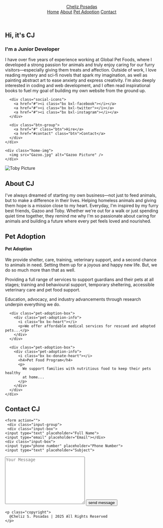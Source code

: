 <!DOCTYPE html>
<html lang="en">
<head>
  <meta charset="UTF-8" />
  <meta name="viewport" content="width=device-width, initial-scale=1" />
  <title>Cheliz Portfolio Website</title>
  <link rel="stylesheet" href="gazoo.css" />
  <link href="https://unpkg.com/boxicons@2.1.4/css/boxicons.min.css" rel="stylesheet" />
</head>
<body>

  <header class="header">
    <a href="#home" class="logo">Cheliz <span>Posadas</span></a>
    <nav class="navbar">
      <a href="#home">Home</a>
      <a href="#about">About</a>
      <a href="#pet-adoption">Pet Adoption</a>
      <a href="#contact">Contact</a>
    </nav>
  </header>

  <section class="home" id="home">
    <div class="home-content">
      <h1>Hi, it's <span>CJ</span></h1>
      <h3>I'm a <span>Junior Developer</span></h3>
      <p>
        I have over five years of experience working at Global Pet Foods,
        where I developed a strong passion for animals and truly enjoy caring
        for our furry visitors—especially giving them treats and affection.
        Outside of work, I love reading mystery and sci-fi novels that spark
        my imagination, as well as painting abstract art to ease anxiety and
        express creativity. I'm also deeply interested in coding and web
        development, and I often read inspirational books to fuel my goal of
        building my own website from the ground up.
      </p>

      <div class="social-icons">
        <a href="#"><i class="bx bxl-facebook"></i></a>
        <a href="#"><i class="bx bxl-twitter"></i></a>
        <a href="#"><i class="bx bxl-instagram"></i></a>
      </div>

      <div class="btn-group">
        <a href="#" class="btn">Hire</a>
        <a href="#contact" class="btn">Contact</a>
      </div>
    </div>

    <div class="home-img">
      <img src="Gazoo.jpg" alt="Gazoo Picture" />
    </div>
  </section>

  <section class="about" id="about">
    <div class="about-container">
      <div class="about-img">
        <img src="toby.jpg" alt="Toby Picture" />
      </div>
      <div class="about-content">
        <h2>About <span>CJ</span></h2>
        <p>
          I've always dreamed of starting my own business—not just to feed
          animals, but to make a difference in their lives. Helping homeless
          animals and giving them hope is a mission close to my heart.
          Everyday, I'm inspired by my furry best friends, Gazoo and Toby.
          Whether we're out for a walk or just spending quiet time together,
          they remind me why I'm so passionate about caring for animals and
          building a future where every pet feels loved and nourished.
        </p>
      </div>
    </div>
  </section>

  <section class="pet-adoption" id="pet-adoption">
    <h2 class="heading">Pet Adoption</h2>
    <div class="pet-adoption-container">
      <div class="pet-adoption-box">
        <div class="pet-adoption-info">
          <h4>Pet Adoption</h4>
          <p>
            We provide shelter, care, training, veterinary support, and a
            second chance to animals in need. Setting them up for a joyous and
            happy new life. But, we do so much more than that as well.
          </p>
          <p>
            Providing a full range of services to support guardians and their
            pets at all stages; training and behavioural support, temporary
            sheltering, accessible veterinary care and pet food support.
          </p>
          <p>
            Education, advocacy, and industry advancements through research
            underpin everything we do.
          </p>
        </div>
      </div>

      <div class="pet-adoption-box">
        <div class="pet-adoption-info">
          <i class="bx bx-heart"></i>
          <p>We offer affordable medical services for rescued and adopted pets...</p>
        </div>
      </div>

      <div class="pet-adoption-box">
        <div class="pet-adoption-info">
          <i class="bx bx-donate-heart"></i>
          <h4>Pet Food Program</h4>
          <p>
            We support families with nutritious food to keep their pets healthy
            at home...
          </p>
        </div>
      </div>
    </div>
  </section>

  
  <section class="contact" id="contact">
    <h2 class="heading">Contact <span>CJ</span></h2>
    
    <form action="">
     <div class="input-group">
     <div class="input-box">
    <input type="text" placeholder="Full Name">
    <input type="email" placeholder="Email"></div>
    <div class="input-box">
    <input type="phone number" placeholder="Phone Number">
    <input type="text" placeholder="Subject">
</div>
  
<div class="input-group 2">
    <textarea name="" id=""cols="30" rows="10"
    placeholder="Your Message"></textarea>
    <input type="submit" value="send message"
    class="btn">
</div>
  
  
</form>
 
      
  <footer class="footer">
    <div class="social-icons">
      <a href="#"><i class="bx bxl-facebook"></i></a>
      <a href="#"><i class="bx bxl-twitter"></i></a>
      <a href="#"><i class="bx bxl-instagram"></i></a>
    </div>

   
    <p class="copyright">
      @Cheliz S. Posadas | 2025 All Rights Reserved
    </p>
  </footer>

  <script src="script.js"></script>
</body>
</html>
